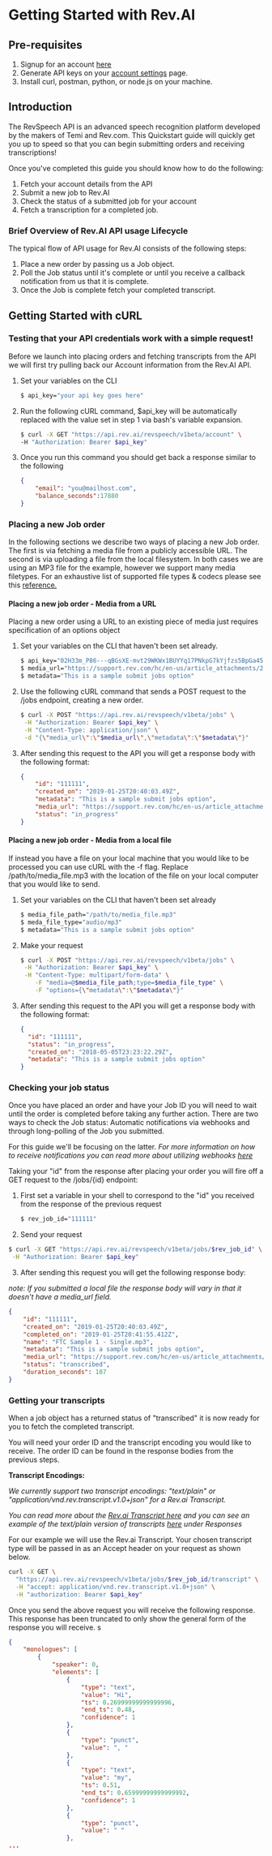# Getting Started with Rev.AI

## Pre-requisites 

1. Signup for an account [here](https://www.rev.ai/account/auth/signup)
2. Generate API keys on your [account settings](https://www.rev.ai/settings) page.
3. Install curl, postman, python, or node.js on your machine.



## Introduction

The RevSpeech API is an advanced speech recognition platform developed by the makers of Temi and Rev.com. This Quickstart guide will quickly get you up to speed so that you can begin submitting orders and receiving transcriptions! 

Once you've completed this guide you should know how to do the following:

1. Fetch your account details from the API
2. Submit a new job to Rev.AI
3. Check the status of a submitted job for your account
4. Fetch a transcription for a completed job.

### Brief Overview of Rev.AI API usage Lifecycle

The typical flow of API usage for Rev.AI consists of the following steps:

1. Place a new order by passing us a Job object.
2. Poll the Job status until it's complete or until you receive a callback notification from us that it is complete.
3. Once the Job is complete fetch your completed transcript. 



## Getting Started with cURL

### Testing that your API credentials work with a simple request!

Before we launch into placing orders and fetching transcripts from the API we will first try pulling back our Account information from the Rev.AI API. 

1. Set your variables on the CLI

   ```sh
   $ api_key="your api key goes here" 
   ```

2. Run the following cURL command, $api_key will be automatically replaced with the value set in step 1 via bash's variable expansion.

   ```sh
   $ curl -X GET "https://api.rev.ai/revspeech/v1beta/account" \
   -H "Authorization: Bearer $api_key"
   ```

3. Once you run this command you should get back a response similar to the following

   ```json
   {
       "email": "you@mailhost.com",
       "balance_seconds":17880
   }
   ```



### Placing a new Job order

In the following sections we describe two ways of placing a new Job order. The first is via fetching a media file from a publicly accessible URL. The second is via uploading a file from the local filesystem. In both cases we are using an MP3 file for the example, however we support many media filetypes. For an exhaustive list of supported file types & codecs please see this [reference.](supported_codecs.md) 

#### Placing a new job order - Media from a URL

Placing a new order using a URL to an existing piece of media just requires specification of an options object 

1. Set your variables on the CLI that haven't been set already.

   ```sh
   $ api_key="02H33m_P86---qBGsXE-mvt29WKWx1BUYYq17PNkpG7kYjfzs5BpGa45Kf4peNF9xio5Tb50f7HZbdQnezGBnDzsCfAZk" 
   $ media_url="https://support.rev.com/hc/en-us/article_attachments/200043975/FTC_Sample_1_-_Single.mp3"
   $ metadata="This is a sample submit jobs option"
   ```

2. Use the following cURL command that sends a POST request to the /jobs endpoint, creating a new order.

   ```sh
   $ curl -X POST "https://api.rev.ai/revspeech/v1beta/jobs" \
   	-H "Authorization: Bearer $api_key" \
   	-H "Content-Type: application/json" \
   	-d "{\"media_url\":\"$media_url\",\"metadata\":\"$metadata\"}"
   
   ```

3. After sending this request to the API you will get a response body with the following format:

   ```json
   {
       "id": "111111",
       "created_on": "2019-01-25T20:40:03.49Z",
       "metadata": "This is a sample submit jobs option",
       "media_url": "https://support.rev.com/hc/en-us/article_attachments/200043975/FTC_Sample_1_-_Single.mp3",
       "status": "in_progress"
   }
   ```

#### Placing a new job order - Media from a local file

If instead you have a file on your local machine that you would like to be processed you can use cURL with the -f flag. Replace /path/to/media_file.mp3 with the location of the file on your local computer that you would like to send.

1. Set your variables on the CLI that haven't been set already

   ```sh
   $ media_file_path="/path/to/media_file.mp3"
   $ meda_file_type="audio/mp3"
   $ metadata="This is a sample submit jobs option"
   ```

2. Make your request

   ```sh
   $ curl -X POST "https://api.rev.ai/revspeech/v1beta/jobs" \
   	-H "Authorization: Bearer $api_key" \
   	-H "Content-Type: multipart/form-data" \
       -F "media=@$media_file_path;type=$media_file_type" \
       -F "options={\"metadata\":\"$metadata\"}"
   ```

3. After sending this request to the API you will get a response body with the following format:

   ```json
   {
     "id": "111111",
     "status": "in_progress",
     "created_on": "2018-05-05T23:23:22.29Z",
     "metadata": "This is a sample submit jobs option"
   }
   ```

###  

### Checking your job status

Once you have placed an order and have your Job ID you will need to wait until the order is completed before taking any further action. There are two ways to check the Job status: Automatic notifications via webhooks and through long-polling of the Job you submitted. 

For this guide we'll be focusing on the latter. *For more information on how to receive notifications you can read more about utilizing webhooks [here](https://docs.rev.ai/en/latest/models/webhooks.html)*

Taking your "id" from the response after placing your order you will fire off a GET request to the /jobs/{id} endpoint:

1. First set a variable in your shell to correspond to the "id" you received from the response of the previous request

   ```sh
   $ rev_job_id="111111"
   ```

2.  Send your request

   ```sh
   $ curl -X GET "https://api.rev.ai/revspeech/v1beta/jobs/$rev_job_id" \
   	-H "Authorization: Bearer $api_key"
   ```

3.  After sending this request you will get the following response body:

   *note: If you submitted a local file the response body will vary in that it doesn't have a media_url field.*

   ```json
   {
       "id": "111111",
       "created_on": "2019-01-25T20:40:03.49Z",
       "completed_on": "2019-01-25T20:41:55.412Z",
       "name": "FTC Sample 1 - Single.mp3",
       "metadata": "This is a sample submit jobs option",
       "media_url": "https://support.rev.com/hc/en-us/article_attachments/200043975/FTC_Sample_1_-_Single.mp3",
       "status": "transcribed",
       "duration_seconds": 107
   }
   ```


### Getting your transcripts

When a job object has a returned status of "transcribed" it is now ready for you to fetch the completed transcript.

You will need your order ID and the transcript encoding you would like to receive. The order ID can be found in the response bodies from the previous steps. 

**Transcript Encodings:**

*We currently support two transcript encodings: "text/plain" or "application/vnd.rev.transcript.v1.0+json" for a Rev.ai Transcript.*

*You can read more about the [Rev.ai Transcript here](https://docs.rev.ai/en/latest/models/transcript.html#transcript-model)* *and you can see an example of the text/plain version of transcripts [here](https://docs.rev.ai/en/latest/endpoints/transcript.html) under Responses*

For our example we will use the Rev.ai Transcript. Your chosen transcript type will be passed in as an Accept header on your request as shown below.

```sh
curl -X GET \
  "https://api.rev.ai/revspeech/v1beta/jobs/$rev_job_id/transcript" \
  -H "accept: application/vnd.rev.transcript.v1.0+json" \
  -H "authorization: Bearer $api_key"
```

Once you send the above request you will receive the following response. This response has been truncated to only show the general form of the response you will receive. s

```json
{
    "monologues": [
        {
            "speaker": 0,
            "elements": [
                {
                    "type": "text",
                    "value": "Hi",
                    "ts": 0.26999999999999996,
                    "end_ts": 0.48,
                    "confidence": 1
                },
                {
                    "type": "punct",
                    "value": ", "
                },
                {
                    "type": "text",
                    "value": "my",
                    "ts": 0.51,
                    "end_ts": 0.65999999999999992,
                    "confidence": 1
                },
                {
                    "type": "punct",
                    "value": " "
                },
...
```